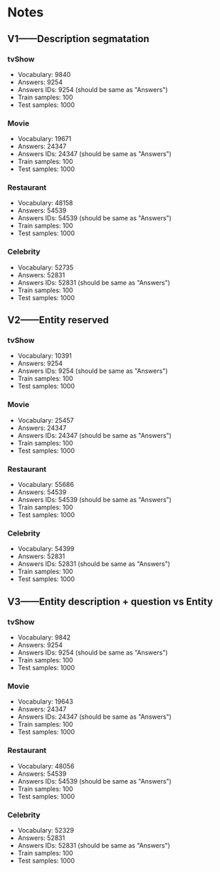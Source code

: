 # Notes

## V1——Description segmatation
### tvShow
- Vocabulary: 9840
- Answers: 9254
- Answers IDs: 9254 (should be same as "Answers")
- Train samples: 100
- Test samples: 1000

### Movie
- Vocabulary: 19671
- Answers: 24347
- Answers IDs: 24347 (should be same as "Answers")
- Train samples: 100
- Test samples: 1000


### Restaurant
- Vocabulary: 48158
- Answers: 54539
- Answers IDs: 54539 (should be same as "Answers")
- Train samples: 100
- Test samples: 1000

### Celebrity
- Vocabulary: 52735
- Answers: 52831
- Answers IDs: 52831 (should be same as "Answers")
- Train samples: 100
- Test samples: 1000

## V2——Entity reserved
### tvShow
- Vocabulary: 10391
- Answers: 9254
- Answers IDs: 9254 (should be same as "Answers")
- Train samples: 100
- Test samples: 1000

### Movie
- Vocabulary: 25457
- Answers: 24347
- Answers IDs: 24347 (should be same as "Answers")
- Train samples: 100
- Test samples: 1000

### Restaurant
- Vocabulary: 55686
- Answers: 54539
- Answers IDs: 54539 (should be same as "Answers")
- Train samples: 100
- Test samples: 1000

### Celebrity
- Vocabulary: 54399
- Answers: 52831
- Answers IDs: 52831 (should be same as "Answers")
- Train samples: 100
- Test samples: 1000

## V3——Entity description + question vs Entity
### tvShow
- Vocabulary: 9842
- Answers: 9254
- Answers IDs: 9254 (should be same as "Answers")
- Train samples: 100
- Test samples: 1000

### Movie
- Vocabulary: 19643
- Answers: 24347
- Answers IDs: 24347 (should be same as "Answers")
- Train samples: 100
- Test samples: 1000

### Restaurant
- Vocabulary: 48056
- Answers: 54539
- Answers IDs: 54539 (should be same as "Answers")
- Train samples: 100
- Test samples: 1000

### Celebrity
- Vocabulary: 52329
- Answers: 52831
- Answers IDs: 52831 (should be same as "Answers")
- Train samples: 100
- Test samples: 1000


